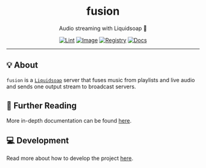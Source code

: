 <h1 align="center">fusion</h1>

<div align="center">

Audio streaming with Liquidsoap 🧼

[![Lint](https://github.com/radio-aktywne/app-fusion/actions/workflows/lint.yaml/badge.svg)](https://github.com/radio-aktywne/app-fusion/actions/workflows/lint.yaml)
[![Image](https://github.com/radio-aktywne/app-fusion/actions/workflows/image.yaml/badge.svg)](https://github.com/radio-aktywne/app-fusion/actions/workflows/image.yaml)
[![Registry](https://github.com/radio-aktywne/app-fusion/actions/workflows/registry.yaml/badge.svg)](https://github.com/radio-aktywne/app-fusion/actions/workflows/registry.yaml)
[![Docs](https://github.com/radio-aktywne/app-fusion/actions/workflows/docs.yaml/badge.svg)](https://github.com/radio-aktywne/app-fusion/actions/workflows/docs.yaml)

</div>

---

## 💡 About

`fusion` is a [`Liquidsoap`](https://www.liquidsoap.info)
server that fuses music from playlists and live audio
and sends one output stream to broadcast servers.

## 📄 Further Reading

More in-depth documentation can be found
[here](https://radio-aktywne.github.io/app-fusion).

## 💻 Development

Read more about how to develop the project
[here](https://github.com/radio-aktywne/app-fusion/blob/main/CONTRIBUTING.md).
